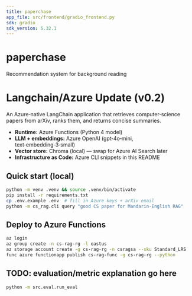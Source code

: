 ```yaml
---
title: paperchase
app_file: src/frontend/gradio_frontend.py
sdk: gradio
sdk_version: 5.32.1
---
```

# paperchase
Recommendation system for background reading

# Langchain/Azure Update (v0.2)

An Azure‑native LangChain application that retrieves computer‑science papers from arXiv, ranks them, and returns concise summaries.

* **Runtime:** Azure Functions (Python 4 model)  
* **LLM + embeddings:** Azure OpenAI (gpt‑4o‑mini, text‑embedding‑3‑small)  
* **Vector store:** Chroma (local) — swap for Azure AI Search later  
* **Infrastructure as Code:** Azure CLI snippets in this README  

## Quick start (local)
```bash
python -m venv .venv && source .venv/bin/activate
pip install -r requirements.txt
cp .env.example .env  # fill in Azure keys + arXiv email
python -m cs_rag.cli query "good CS paper for Mandarin‑English RAG"
```

## Deploy to Azure Functions
```bash
az login
az group create -n cs‑rag‑rg -l eastus
az storage account create -g cs‑rag‑rg -n csragsa --sku Standard_LRS
func azure functionapp publish cs‑rag‑func -g cs‑rag‑rg --python
```

## TODO: evaluation/metric explanation go here
```bash
python -m src.eval.run_eval
```